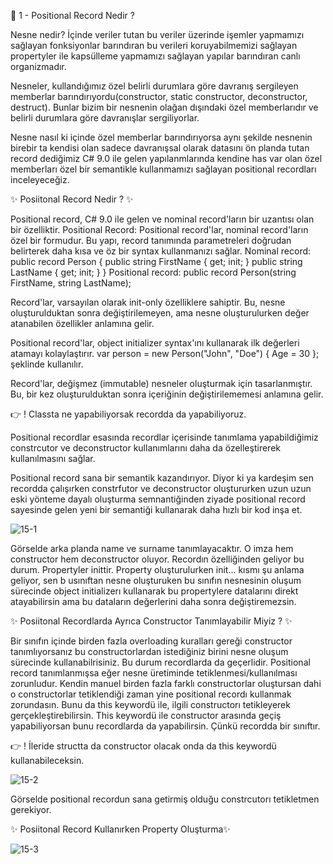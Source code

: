 👋 1 - Positional Record Nedir ? 

Nesne nedir?
İçinde veriler tutan bu veriler üzerinde işemler yapmamızı sağlayan fonksiyonlar barındıran bu verileri koruyabilmemizi sağlayan propertyler ile kapsülleme yapmamızı sağlayan yapılar barındıran canlı organizmadır.

Nesneler, kullandığımız özel belirli durumlara göre davranış sergileyen memberlar barındırıyordu(constructor, static constructor, deconstructor, destruct). Bunlar bizim bir nesnenin olağan dışındaki özel memberlarıdır ve belirli durumlara göre davranışlar sergiliyorlar. 

Nesne nasıl ki içinde özel memberlar barındırıyorsa aynı şekilde nesnenin birebir ta kendisi olan sadece davranışsal olarak datasını ön planda tutan record dediğimiz C# 9.0 ile gelen yapılanmlarında kendine has var olan özel memberları özel bir semantikle kullanmamızı sağlayan positional recordları inceleyeceğiz. 

✨  Posiitonal Record Nedir ? ✨

Positional record, C# 9.0 ile gelen ve nominal record'ların bir uzantısı olan bir özelliktir. 
Positional Record:
Positional record'lar, nominal record'ların özel bir formudur. Bu yapı, record tanımında parametreleri doğrudan belirterek daha kısa ve öz bir syntax kullanmanızı sağlar.
Nominal record: public record Person { public string FirstName { get; init; } public string LastName { get; init; } }
Positional record: public record Person(string FirstName, string LastName);

Record'lar, varsayılan olarak init-only özelliklere sahiptir. Bu, nesne oluşturulduktan sonra değiştirilemeyen, ama nesne oluşturulurken değer atanabilen özellikler anlamına gelir.

Positional record'lar, object initializer syntax'ını kullanarak ilk değerleri atamayı kolaylaştırır.
var person = new Person("John", "Doe") { Age = 30 }; şeklinde kullanılır.

Record'lar, değişmez (immutable) nesneler oluşturmak için tasarlanmıştır. Bu, bir kez oluşturulduktan sonra içeriğinin değiştirilememesi anlamına gelir.

👉 ! Classta ne yapabiliyorsak recordda da yapabiliyoruz. 

Positional recordlar esasında recordlar içerisinde tanımlama yapabildiğimiz constrcutor ve deconstructor kullanımlarını daha da özelleştirerek kullanılmasını sağlar. 

Positional record sana bir semantik kazandırıyor. Diyor ki ya kardeşim sen recordda çalışırken constrfutor ve deconstructor oluştururken uzun uzun eski yönteme dayalı oluşturma semnantiğinden ziyade positional record sayesinde gelen yeni bir semantiği kullanarak daha hızlı bir kod inşa et. 

![15-1](https://github.com/user-attachments/assets/c027e13b-ee77-4b70-8bc1-d57b50f87c6d)

Görselde arka planda name ve surname tanımlayacaktır. O imza hem constructor hem deconstructor oluyor. Recordın özelliğinden geliyor bu durum. Propertyler inittir. Property oluşturulurken init... kısmı şu anlama geliyor, sen b usınıftan nesne oluşturuken bu sınıfın nesnesinin oluşum sürecinde object initializerı kullanarak bu propertylere datalarını direkt atayabilirsin ama bu dataların değerlerini daha sonra değiştiremezsin. 

✨  Posiitonal Recordlarda Ayrıca Constructor Tanımlayabilir Miyiz ? ✨

Bir sınıfın içinde birden fazla overloading kuralları gereği constructor tanımlıyorsanız bu constructorlardan istediğiniz birini nesne oluşum sürecinde kullanabilrisiniz. Bu durum recordlarda da geçerlidir. Positional record tanımlanmışsa eğer nesne üretiminde tetiklenmesi/kullanılması zorunludur. 
Kendin manuel birden fazla farklı constructorlar oluştursan dahi o constructorlar tetiklendiği zaman yine positional recordı kullanmak zorundasın. Bunu da this keywordü ile, ilgili constructorı tetikleyerek gerçekleştirebilirsin. This keywordü ile constructor arasında geçiş yapabiliyorsan bunu recordlarda da yapabilirsin. Çünkü recordda bir sınıftır. 

👉 ! İleride structta da constructor olacak onda da this keywordü kullanabileceksin. 

![15-2](https://github.com/user-attachments/assets/f9aa19f3-9724-4896-879b-79793d4b8d1b)

Görselde positional recordun sana getirmiş olduğu constrcutorı tetikletmen gerekiyor.

✨  Posiitonal Record Kullanırken Property Oluşturma✨

![15-3](https://github.com/user-attachments/assets/26493855-450c-4c4b-98df-a65177d3c6d3)

